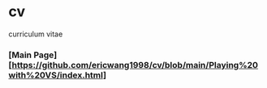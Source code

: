 # cv
curriculum vitae
### [Main Page][https://github.com/ericwang1998/cv/blob/main/Playing%20with%20VS/index.html]
